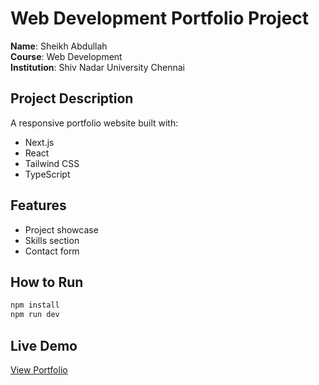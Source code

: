 # Web Development Portfolio Project

**Name**: Sheikh Abdullah  
**Course**: Web Development  
**Institution**: Shiv Nadar University Chennai  

## Project Description
A responsive portfolio website built with:
- Next.js
- React
- Tailwind CSS
- TypeScript

## Features
- Project showcase
- Skills section
- Contact form

## How to Run
```bash
npm install
npm run dev
```

## Live Demo
[View Portfolio](https://portfolio-kappa-seven-hwqgw63qwi.vercel.app/)